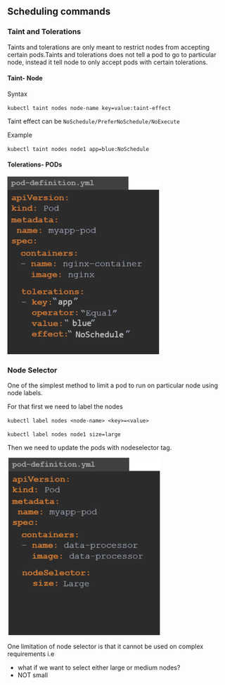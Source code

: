## Scheduling commands

### Taint and Tolerations

Taints and tolerations are only meant to restrict nodes from accepting certain pods.Taints and tolerations does not tell a pod to go to particular node, instead it tell node to only accept pods with certain tolerations.  

#### Taint- Node

Syntax

`kubectl taint nodes node-name key=value:taint-effect`

Taint effect can be `NoSchedule/PreferNoSchedule/NoExecute`

Example

`kubectl taint nodes node1 app=blue:NoSchedule`

#### Tolerations- PODs

![tolerations](images/tolerations.png)

### Node Selector

One of the simplest method to limit a pod to run on particular node using node labels.

For that first we need to label the nodes

`kubectl label nodes <node-name> <key>=<value>`

`kubectl label nodes node1 size=large`

Then we need to update the pods with nodeselector tag.

![nodeselector](images/nodeselector.png)

One limitation of node selector is that it cannot be used on complex requirements i.e 
- what if we want to select either large or medium nodes?
- NOT small


